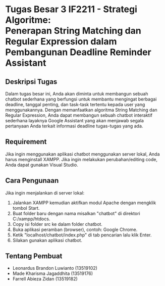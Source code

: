 # Tugas Besar 3 IF2211 - Strategi Algoritme: <br> Penerapan String Matching dan Regular Expression dalam Pembangunan Deadline Reminder Assistant

## Deskripsi Tugas
Dalam tugas besar ini, Anda akan diminta untuk membangun sebuah chatbot sederhana yang
berfungsi untuk membantu mengingat berbagai deadline, tanggal penting, dan task-task
tertentu kepada user yang menggunakannya. Dengan memanfaatkan algoritma String Matching
dan Regular Expression, Anda dapat membangun sebuah chatbot interaktif sederhana
layaknya Google Assistant yang akan menjawab segala pertanyaan Anda terkait informasi
deadline tugas-tugas yang ada.

## Requirement
Jika ingin menggunakan aplikasi chatbot menggunakan server lokal, Anda harus menginstall XAMPP.
Jika ingin melakukan perubahan/editing code, Anda dapat gunakan Visual Studio.

## Cara Pengunaan
Jika ingin menjalankan di server lokal: 
1. Jalankan XAMPP kemudian aktifkan modul Apache dengan mengklik tombol Start.
2. Buat folder baru dengan nama misalkan "chatbot" di direktori C:/xampp/htdocs.
2. Copy isi folder src ke dalam folder chatbot.
3. Buka aplikasi peramban (browser), contoh: Google Chrome.
4. Ketik "localhost/chatbot/index.php" di tab pencarian lalu klik Enter.
5. Silakan gunakan aplikasi chatbot.  

## Tentang Pembuat
<ul>
	<li>Leonardus Brandon Luwianto (13519102)
	<li>Made Kharisma Jagaddhita (13519176)
	<li>Farrell Abieza Zidan (13519182)
</ul>
